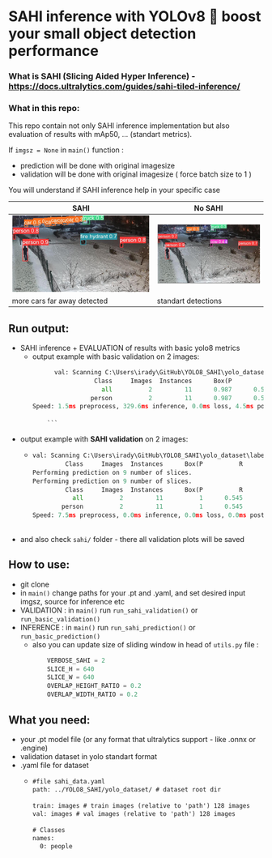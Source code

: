 # SAHI inference with YOLOv8 :dizzy:  boost your small object detection performance 

### What is SAHI (Slicing Aided Hyper Inference) - https://docs.ultralytics.com/guides/sahi-tiled-inference/
### What in this repo:
This repo contain not only SAHI inference implementation but also evaluation of results with mAp50, ... (standart metrics).

If `imgsz = None` in `main()` function :
  
  * prediction will be done with original imagesize
  * validation will be done with original imagesize ( force batch size to 1 )

You will understand if SAHI inference help in your specific case

| **SAHI** 	                            | **No SAHI** 	                   |
|---------------------------------------|---------------------------------|
| 	![pred_sahi.jpg](https://github.com/IrDIE/YOLO8_SAHI/blob/master/readme_imgs/pred_sahi.jpg)                                     | 	    ![pred_no_sahi.jpg](https://github.com/IrDIE/YOLO8_SAHI/blob/master/readme_imgs/pred_no_sahi.jpg)                           |
| more cars far away detected         	 | standart detections           	 |

## Run output:
* SAHI inference + EVALUATION of results with basic yolo8 metrics 
  * output example with basic validation on 2 images:
    ```python
          val: Scanning C:\Users\irady\GitHub\YOLO8_SAHI\yolo_dataset\labels.cache.
                     Class     Images  Instances      Box(P          R      mAP50  mAP50-95): 
                       all          2         11      0.987      0.545       0.57      0.455
                    person          2         11      0.987      0.545       0.57      0.455
    Speed: 1.5ms preprocess, 329.6ms inference, 0.0ms loss, 4.5ms postprocess per image

        ```
* output example with **SAHI validation** on 2 images:
    * ```python
      val: Scanning C:\Users\irady\GitHub\YOLO8_SAHI\yolo_dataset\labels.cache.
               Class     Images  Instances      Box(P          R      mAP50  mAP50-95): 
      Performing prediction on 9 number of slices.
      Performing prediction on 9 number of slices.
               Class     Images  Instances      Box(P          R      mAP50  mAP50-95):
                 all          2         11          1      0.545      0.773      0.628
              person          2         11          1      0.545      0.773      0.628
      Speed: 7.5ms preprocess, 0.0ms inference, 0.0ms loss, 0.0ms postprocess per image
        
        ```
* and also check `sahi/` folder - there all validation plots will be saved  

 
## How to use:

* git clone
* in `main()` change paths for your .pt and .yaml, and set desired input imgsz, source for inference etc
* VALIDATION : in `main()` run `run_sahi_validation()` or `run_basic_validation()`
* INFERENCE : in `main()` run `run_sahi_prediction()` or `run_basic_prediction()`
  * also you can update size  of sliding window in head of `utils.py` file :
    ```python
        VERBOSE_SAHI = 2
        SLICE_H = 640
        SLICE_W = 640
        OVERLAP_HEIGHT_RATIO = 0.2
        OVERLAP_WIDTH_RATIO = 0.2
    ```



## What you need:
* your .pt model file (or any format that ultralytics support - like .onnx or .engine)
* validation dataset in yolo standart format
* .yaml file for dataset
  * ```angular2html
    #file sahi_data.yaml
    path: ../YOLO8_SAHI/yolo_dataset/ # dataset root dir

    train: images # train images (relative to 'path') 128 images
    val: images # val images (relative to 'path') 128 images
    
    # Classes
    names:
      0: people
    ```
     